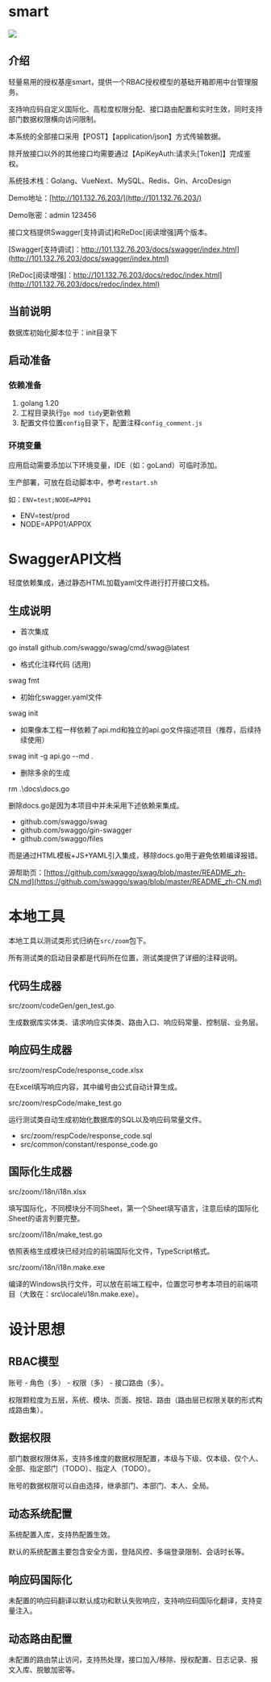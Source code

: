 # smart

![](http://101.132.76.203/static/img/logo.png)

## 介绍

轻量易用的授权基座smart，提供一个RBAC授权模型的基础开箱即用中台管理服务。

支持响应码自定义国际化、高粒度权限分配、接口路由配置和实时生效，同时支持部门数据权限横向访问限制。

本系统的全部接口采用【POST】【application/json】方式传输数据。

除开放接口以外的其他接口均需要通过【ApiKeyAuth:请求头[Token]】完成鉴权。

系统技术栈：Golang、VueNext、MySQL、Redis、Gin、ArcoDesign

Demo地址：[http://101.132.76.203/](http://101.132.76.203/)

Demo账密：admin  123456

接口文档提供Swagger[支持调试]和ReDoc[阅读增强]两个版本。

[Swagger[支持调试]：http://101.132.76.203/docs/swagger/index.html](http://101.132.76.203/docs/swagger/index.html)

[ReDoc[阅读增强]：http://101.132.76.203/docs/redoc/index.html](http://101.132.76.203/docs/redoc/index.html)

## 当前说明

数据库初始化脚本位于：init目录下

## 启动准备

### 依赖准备

1. golang 1.20
2. 工程目录执行`go mod tidy`更新依赖
3. 配置文件位置`config`目录下，配置注释`config_comment.js`

### 环境变量

应用启动需要添加以下环境变量，IDE（如：goLand）可临时添加。

生产部署，可放在启动脚本中，参考`restart.sh`

如：`ENV=test;NODE=APP01`

- ENV=test/prod
- NODE=APP01/APP0X

# SwaggerAPI文档

轻度依赖集成，通过静态HTML加载yaml文件进行打开接口文档。

## 生成说明

- 首次集成

go install github.com/swaggo/swag/cmd/swag@latest

- 格式化注释代码 (选用)

swag fmt

- 初始化swagger.yaml文件

swag init

- 如果像本工程一样依赖了api.md和独立的api.go文件描述项目（推荐，后续持续使用）

swag init -g api.go --md .

- 删除多余的生成

rm .\docs\docs.go

删除docs.go是因为本项目中并未采用下述依赖来集成。

- github.com/swaggo/swag
- github.com/swaggo/gin-swagger
- github.com/swaggo/files

而是通过HTML模板+JS+YAML引入集成，移除docs.go用于避免依赖编译报错。

源帮助页：[https://github.com/swaggo/swag/blob/master/README_zh-CN.md](https://github.com/swaggo/swag/blob/master/README_zh-CN.md)

# 本地工具

本地工具以测试类形式归纳在`src/zoom`包下。

所有测试类的启动目录都是代码所在位置，测试类提供了详细的注释说明。

## 代码生成器

src/zoom/codeGen/gen_test.go

生成数据库实体类、请求响应实体类、路由入口、响应码常量、控制层、业务层。

## 响应码生成器

src/zoom/respCode/response_code.xlsx

在Excel填写响应内容，其中编号由公式自动计算生成。

src/zoom/respCode/make_test.go

运行测试类自动生成初始化数据库的SQL以及响应码常量文件。

- src/zoom/respCode/response_code.sql
- src/common/constant/response_code.go

## 国际化生成器

src/zoom/i18n/i18n.xlsx

填写国际化，不同模块分不同Sheet，第一个Sheet填写语言，注意后续的国际化Sheet的语言列要完整。

src/zoom/i18n/make_test.go

依照表格生成模块已经对应的前端国际化文件，TypeScript格式。

src/zoom/i18n/i18n.make.exe

编译的Windows执行文件，可以放在前端工程中，位置您可参考本项目的前端项目（大致在：src\locale\i18n.make.exe）。

# 设计思想

## RBAC模型

账号 - 角色（多） - 权限（多） - 接口路由（多）。

权限颗粒度为五层，系统、模块、页面、按钮、路由（路由层已权限关联的形式构成路由集）。

## 数据权限

部门数据权限体系，支持多维度的数据权限配置，本级与下级、仅本级、仅个人、全部、指定部门（TODO）、指定人（TODO）。

账号的数据权限可以自由选择，继承部门、本部门、本人、全局。

## 动态系统配置

系统配置入库，支持热配置生效。

默认的系统配置主要包含安全方面，登陆风控、多端登录限制、会话时长等。

## 响应码国际化

未配置的响应码翻译以默认成功和默认失败响应，支持响应码国际化翻译，支持变量注入。

## 动态路由配置

未配置的路由禁止访问，支持热处理，接口加入/移除、授权配置、日志记录、报文入库、脱敏加密等。

